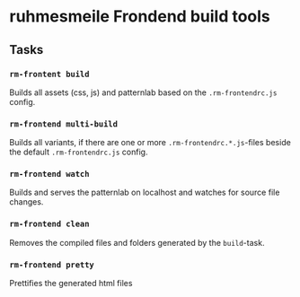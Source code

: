 # ruhmesmeile Frondend build tools

## Tasks

### `rm-frontent build`

Builds all assets (css, js) and patternlab based on the `.rm-frontendrc.js` config.

### `rm-frontend multi-build`

Builds all variants, if there are one or more `.rm-frontendrc.*.js`-files beside the default `.rm-frontendrc.js` config.

### `rm-frontend watch`

Builds and serves the patternlab on localhost and watches for source file changes.

### `rm-frontend clean`

Removes the compiled files and folders generated by the `build`-task.

### `rm-frontend pretty`

Prettifies the generated html files
